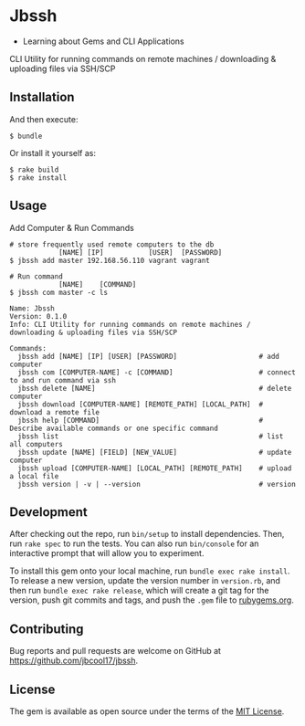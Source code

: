 # Jbssh
- Learning about Gems and CLI Applications

CLI Utility for running commands on remote machines / downloading & uploading files via SSH/SCP

## Installation

And then execute:

    $ bundle

Or install it yourself as:

    $ rake build
    $ rake install

## Usage

Add Computer & Run Commands
```
# store frequently used remote computers to the db
            [NAME] [IP]           [USER]  [PASSWORD]  
$ jbssh add master 192.168.56.110 vagrant vagrant

# Run command
            [NAME]    [COMMAND]
$ jbssh com master -c ls

```

```
Name: Jbssh
Version: 0.1.0
Info: CLI Utility for running commands on remote machines / downloading & uploading files via SSH/SCP

Commands:
  jbssh add [NAME] [IP] [USER] [PASSWORD]                    # add computer
  jbssh com [COMPUTER-NAME] -c [COMMAND]                     # connect to and run command via ssh
  jbssh delete [NAME]                                        # delete computer
  jbssh download [COMPUTER-NAME] [REMOTE_PATH] [LOCAL_PATH]  # download a remote file
  jbssh help [COMMAND]                                       # Describe available commands or one specific command
  jbssh list                                                 # list all computers
  jbssh update [NAME] [FIELD] [NEW_VALUE]                    # update computer
  jbssh upload [COMPUTER-NAME] [LOCAL_PATH] [REMOTE_PATH]    # upload a local file
  jbssh version | -v | --version                             # version
```

## Development

After checking out the repo, run `bin/setup` to install dependencies. Then, run `rake spec` to run the tests. You can also run `bin/console` for an interactive prompt that will allow you to experiment.

To install this gem onto your local machine, run `bundle exec rake install`. To release a new version, update the version number in `version.rb`, and then run `bundle exec rake release`, which will create a git tag for the version, push git commits and tags, and push the `.gem` file to [rubygems.org](https://rubygems.org).

## Contributing

Bug reports and pull requests are welcome on GitHub at https://github.com/jbcool17/jbssh.


## License

The gem is available as open source under the terms of the [MIT License](http://opensource.org/licenses/MIT).
